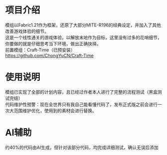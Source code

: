 # 项目介绍
  模组以Fabric1.21作为框架，还原了大部分MITE-R196的经典设定，并加入了其他改善游戏体验的细节。  
  这是一个线性通关的游戏体验，以解放末地作为目标，这里没有过多的花哨细节，你要做的就是仔细思考当下环境，做出正确抉择。  
  前置模组：Craft-Time（已预安装）  
  https://github.com/ChongYuCN/Craft-Time
 
# 使用说明
  模组已实现了全部的计划内容，且已经过作者本人进行了完整的流程测试（黑盒测试完结）  
  代码维护性预警：现在全世界只有我自己能看懂代码了，发布正式版之前会进行一次大范围维护优化，使用到的素材会进行替换。
 
# AI辅助
  约40%的代码由AI生成，但针对该部分代码，均完成详细测试，确认无误后添加
 

 
